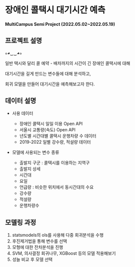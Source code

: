 # 장애인 콜택시 대기시간 예측

#### MultiCampus Semi Project (2022.05.02~2022.05.19)



## 프로젝트 설명 

๑◕‿‿◕๑

일반 택시와 달리 콜 예약 - 배차까지의 시간이 긴 장애인 콜택시에 대해

대기시간을 길게 만드는 변수들에 대해 분석하고, 

회귀 모델을 만들어 대기시간을 예측해보고자 한다.

## 데이터 설명

- 사용 데이터

  - 장애인 콜택시 일일 이용 Open API
  - 서울시 교통량(속도) Open API
  - 년도별 시간대별 콜택시 운행차량 수 데이터
  - 2019-2022 일별 강수량, 적설량 데이터

  

- 모델에 사용되는 변수 종류

  - 출발지 구군   : 콜택시를 이용하는 지역구
  - 출발지 상세
  - 시간대
  - 요일
  - 언급량    : 비슷한 위치에서 동시간대의 수요
  - 강수량
  - 적설량
  - 운행차량수 

## 모델링 과정

1) statsmodels의 ols를 사용해 다중 회귀분석을 수행
2) 후진제거법을 통해 변수를 선택
3) 모형에 대한 잔차분석을 진행
4) SVM, 의사결정 회귀나무, XGBoost 등의 모델 적용해보기
5) 성늘 비교 후 모델 선택

